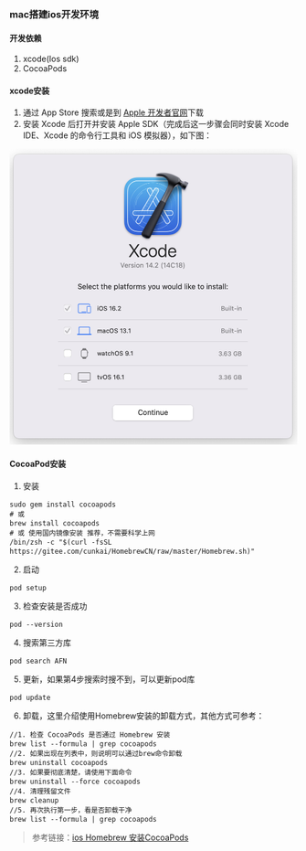 ### mac搭建ios开发环境<!-- {docsify-ignore-all} --> 

#### 开发依赖

1. xcode(Ios sdk)
2. CocoaPods

#### xcode安装

1. 通过 App Store 搜索或是到 [Apple 开发者官网](https://developer.apple.com/xcode/)下载
2. 安装 Xcode 后打开并安装 Apple SDK（完成后这一步骤会同时安装 Xcode IDE、Xcode 的命令行工具和 iOS 模拟器），如下图：

![xcode](../img/img_melody_企业微信截图_45426a83-853e-4a1f-87e3-509621fb4b18.png)

#### CocoaPod安装

1. 安装

```
sudo gem install cocoapods
# 或 
brew install cocoapods
# 或 使用国内镜像安装 推荐，不需要科学上网	
/bin/zsh -c "$(curl -fsSL https://gitee.com/cunkai/HomebrewCN/raw/master/Homebrew.sh)"
```

2. 启动

```
pod setup
```

3. 检查安装是否成功

```
pod --version
```

4. 搜索第三方库

```
pod search AFN
```

5. 更新，如果第4步搜索时搜不到，可以更新pod库

```
pod update
```

6. 卸载，这里介绍使用Homebrew安装的卸载方式，其他方式可参考：

```
//1. 检查 CocoaPods 是否通过 Homebrew 安装
brew list --formula | grep cocoapods
//2. 如果出现在列表中，则说明可以通过brew命令卸载
brew uninstall cocoapods
//3. 如果要彻底清楚，请使用下面命令
brew uninstall --force cocoapods
//4. 清理残留文件
brew cleanup
//5. 再次执行第一步，看是否卸载干净
brew list --formula | grep cocoapods
```


> 参考链接：[ios Homebrew 安装CocoaPods](https://juejin.cn/post/7302330573380796428)